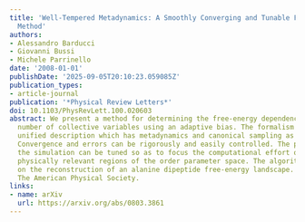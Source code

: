 ```yaml
---
title: 'Well-Tempered Metadynamics: A Smoothly Converging and Tunable Free-Energy
  Method'
authors:
- Alessandro Barducci
- Giovanni Bussi
- Michele Parrinello
date: '2008-01-01'
publishDate: '2025-09-05T20:10:23.059085Z'
publication_types:
- article-journal
publication: '*Physical Review Letters*'
doi: 10.1103/PhysRevLett.100.020603
abstract: We present a method for determining the free-energy dependence on a selected
  number of collective variables using an adaptive bias. The formalism provides a
  unified description which has metadynamics and canonical sampling as limiting cases.
  Convergence and errors can be rigorously and easily controlled. The parameters of
  the simulation can be tuned so as to focus the computational effort only on the
  physically relevant regions of the order parameter space. The algorithm is tested
  on the reconstruction of an alanine dipeptide free-energy landscape. o̧pyright 2008
  The American Physical Society.
links:
- name: arXiv
  url: https://arxiv.org/abs/0803.3861
---
```

